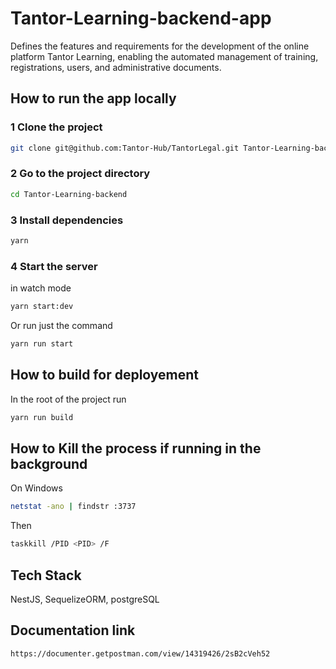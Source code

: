 # Tantor-Learning-backend-app

Defines the features and requirements for the development of the online platform Tantor Learning, enabling the automated management of training, registrations, users, and administrative documents.

## How to run the app locally

### 1 Clone the project

```bash
git clone git@github.com:Tantor-Hub/TantorLegal.git Tantor-Learning-backend
```

### 2 Go to the project directory

```bash
cd Tantor-Learning-backend
```

### 3 Install dependencies

```bash
yarn
```

### 4 Start the server

in watch mode

```bash
yarn start:dev
```

Or run just the command

```bash
yarn run start
```

## How to build for deployement

In the root of the project run

```bash
yarn run build
```

## How to Kill the process if running in the background

On Windows

```bash
netstat -ano | findstr :3737
```

Then

```bash
taskkill /PID <PID> /F
```

## Tech Stack

NestJS, SequelizeORM, postgreSQL

## Documentation link

```https://documenter.getpostman.com/view/14319426/2sB2cVeh52```
